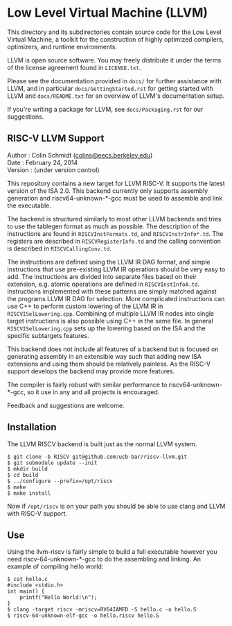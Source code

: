 Low Level Virtual Machine (LLVM)
======================================================

This directory and its subdirectories contain source code for the Low Level
Virtual Machine, a toolkit for the construction of highly optimized compilers,
optimizers, and runtime environments.

LLVM is open source software. You may freely distribute it under the terms of
the license agreement found in `LICENSE.txt`.

Please see the documentation provided in `docs/` for further
assistance with LLVM, and in particular `docs/GettingStarted.rst` for getting
started with LLVM and `docs/README.txt` for an overview of LLVM's
documentation setup.

If you're writing a package for LLVM, see `docs/Packaging.rst` for our
suggestions.


RISC-V LLVM Support
--------------------------------------------------------

Author  : Colin Schmidt (colins@eecs.berkeley.edu)  
Date    : February 24, 2014  
Version : (under version control)  


This repository contains a new target for LLVM RISC-V. It supports the latest
version of the ISA 2.0. This backend currently only supports assembly generation
and riscv64-unknown-\*-gcc must be used to assemble and link the executable.

The backend is structured similarly to most other LLVM backends and tries to use 
the tablegen format as much as possible. The description of the instructions
are found in `RISCVInstFormats.td`, and `RISCVInstrInfo*.td`. The registers are 
described in `RISCVRegisterInfo.td` and the calling convention is described in
`RISCVCallingConv.td`.

The instructions are defined using the LLVM IR DAG format, and simple 
instructions that use pre-existing LLVM IR operations should be very easy to
add. The instructions are divided into separate files based on their extension,
e.g. atomic operations are defined in `RISCVInstInfoA.td`. Instructions 
implemented with these patterns are simply matched against the programs LLVM IR
DAG for selection. More complicated instructions can use C++ to perform custom
lowering of the LLVM IR in `RISCVISelLowering.cpp`. Combining of multiple LLVM IR
nodes into single target instructions is also possible using C++ in
the same file. In general `RISCVISelLowering.cpp` sets up the lowering based on
the ISA and the specific subtargets features. 

This backend does not include all features of a backend but is focused on 
generating assembly in an extensible way such that adding new ISA extensions
and using them should be relatively painless. As the RISC-V support develops
the backend may provide more features.

The compiler is fairly robust with similar performance to riscv64-unknown-\*-gcc, so it use
in any and all projects is encouraged.

Feedback and suggestions are welcome.

Installation
------------------------------------------------------------------

The LLVM RISCV backend is built just as the normal LLVM system.

	$ git clone -b RISCV git@github.com:ucb-bar/riscv-llvm.git
	$ git submodule update --init
	$ mkdir build
	$ cd build
	$ ../configure --prefix=/opt/riscv
	$ make
	$ make install

Now if `/opt/riscv` is on your path you should be able to use clang and LLVM with
RISC-V support.

Use
--------------------------------------------------------------------

Using the llvm-riscv is fairly simple to build a full executable however you
need riscv-64-unknown-\*-gcc to do the assembling and linking. An example of compiling hello
world:

	$ cat hello.c
	#include <stdio.h>
	int main() {
    	printf("Hello World!\n");
	}
	$ clang -target riscv -mriscv=RV64IAMFD -S hello.c -o hello.S
	$ riscv-64-unknown-elf-gcc -o hello.riscv hello.S

